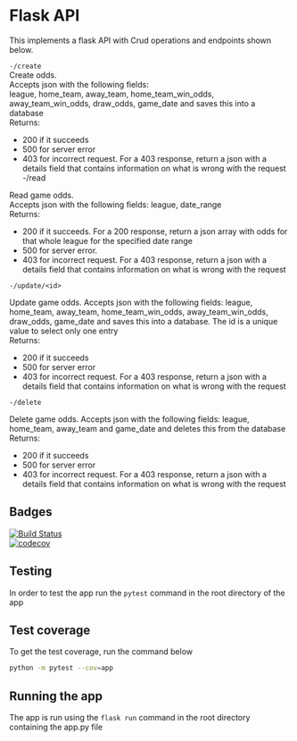 # Flask API 

This implements a flask API with Crud operations and endpoints shown below.  
  
`-/create`  
Create odds.   
Accepts json with the following fields:   
league, home_team, away_team, home_team_win_odds, away_team_win_odds, draw_odds, game_date and saves this into a database  
Returns:   
- 200 if it succeeds
- 500 for server error
- 403 for incorrect request. For a 403 response, return a json with a details field that contains information on what is wrong with the request
-/read

Read game odds.   
Accepts json with the following fields: 
league, date_range  
Returns: 
- 200 if it succeeds. For a 200 response, return a json array with odds for that whole league for the specified date range
- 500 for server error.
- 403 for incorrect request. For a 403 response, return a json with a details field that contains information on what is wrong with the request

`-/update/<id>` 

Update game odds.
Accepts json with the following fields: 
league, home_team, away_team, home_team_win_odds, away_team_win_odds, draw_odds, game_date and saves this into a database. The id is a unique value to select only one entry  
Returns:
- 200 if it succeeds
- 500 for server error
- 403 for incorrect request. For a 403 response, return a json with a details field that contains information on what is wrong with the request

`-/delete`

Delete game odds.
Accepts json with the following fields: 
league, home_team, away_team and game_date and deletes this from the database  
Returns: 
- 200 if it succeeds
- 500 for server error
- 403 for incorrect request. For a 403 response, return a json with a details field that contains information on what is wrong with the request  
## Badges
[![Build Status](https://travis-ci.com/ashirafumiiro/Flask-API.svg?branch=master)](https://travis-ci.com/ashirafumiiro/Flask-API)  
[![codecov](https://codecov.io/gh/ashirafumiiro/Flask-API/branch/master/graph/badge.svg)](https://codecov.io/gh/ashirafumiiro/Flask-API)  
  
  ## Testing
  In order to test the app run the `pytest` command in the root directory of the app

  ## Test coverage
  To get the test coverage, run the command below
  ```bash
  python -m pytest --cov=app
  ```  
  ## Running the app
  The app is run using the `flask run` command in the root directory containing the app.py file
